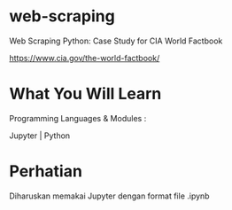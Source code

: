 # web-scraping
Web Scraping Python: Case Study for CIA World Factbook

https://www.cia.gov/the-world-factbook/

# What You Will Learn
Programming Languages & Modules :

Jupyter | Python

# Perhatian
Diharuskan memakai Jupyter dengan format file .ipynb
